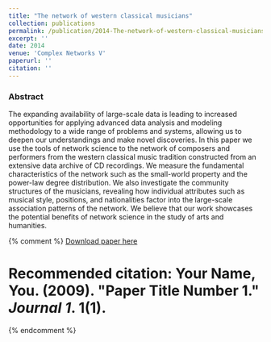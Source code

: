 ```yaml
---
title: "The network of western classical musicians"
collection: publications
permalink: /publication/2014-The-network-of-western-classical-musicians
excerpt: ''
date: 2014
venue: 'Complex Networks V'
paperurl: ''
citation: ''
---
```

### Abstract
The expanding availability of large-scale data is leading to increased opportunities for applying advanced data analysis and modeling methodology to a wide range of problems and systems, allowing us to deepen our understandings and make novel discoveries. In this paper we use the tools of network science to the network of composers and performers from the western classical music tradition constructed from an extensive data archive of CD recordings. We measure the fundamental characteristics of the network such as the small-world property and the power-law degree distribution. We also investigate the community structures of the musicians, revealing how individual attributes such as musical style, positions, and nationalities factor into the large-scale association patterns of the network. We believe that our work showcases the potential benefits of network science in the study of arts and humanities.

{% comment %}
[Download paper here](http://academicpages.github.io/files/paper1.pdf)

# Recommended citation: Your Name, You. (2009). "Paper Title Number 1." <i>Journal 1</i>. 1(1). 
{% endcomment %}